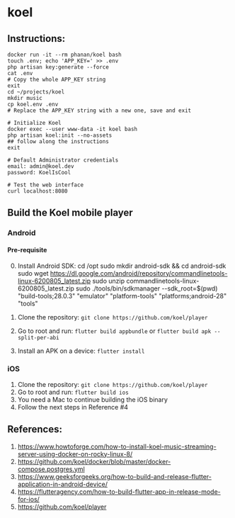 # koel

## Instructions:
```
docker run -it --rm phanan/koel bash
touch .env; echo 'APP_KEY=' >> .env
php artisan key:generate --force
cat .env
# Copy the whole APP_KEY string
exit
cd ~/projects/koel
mkdir music
cp koel.env .env
# Replace the APP_KEY string with a new one, save and exit

# Initialize Koel
docker exec --user www-data -it koel bash
php artisan koel:init --no-assets
## follow along the instructions
exit

# Default Administrator credentials
email: admin@koel.dev
password: KoelIsCool

# Test the web interface
curl localhost:8080
```

## Build the Koel mobile player
### Android

#### Pre-requisite
0. Install Android SDK:
cd /opt
sudo mkdir android-sdk && cd android-sdk
sudo wget https://dl.google.com/android/repository/commandlinetools-linux-6200805_latest.zip
sudo unzip commandlinetools-linux-6200805_latest.zip
sudo ./tools/bin/sdkmanager --sdk_root=$(pwd) "build-tools;28.0.3" "emulator" "platform-tools" "platforms;android-28" "tools"

1. Clone the repository: `git clone https://github.com/koel/player`
2. Go to root and run: `flutter build appbundle` or `flutter build apk --split-per-abi`
3. Install an APK on a device: `flutter install`

### iOS
1. Clone the repository: `git clone https://github.com/koel/player`
2. Go to root and run: `flutter build ios`
3. You need a Mac to continue building the iOS binary
4. Follow the next steps in Reference #4

## References:
1. https://www.howtoforge.com/how-to-install-koel-music-streaming-server-using-docker-on-rocky-linux-8/  
2. https://github.com/koel/docker/blob/master/docker-compose.postgres.yml  
3. https://www.geeksforgeeks.org/how-to-build-and-release-flutter-application-in-android-device/  
4. https://flutteragency.com/how-to-build-flutter-app-in-release-mode-for-ios/  
5. https://github.com/koel/player  
